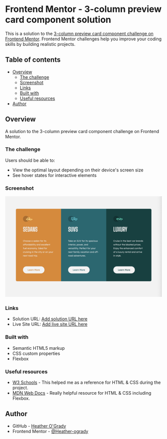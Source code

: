 # Frontend Mentor - 3-column preview card component solution

This is a solution to the [3-column preview card component challenge on Frontend Mentor](https://www.frontendmentor.io/challenges/3column-preview-card-component-pH92eAR2-). Frontend Mentor challenges help you improve your coding skills by building realistic projects. 

## Table of contents

- [Overview](#overview)
  - [The challenge](#the-challenge)
  - [Screenshot](#screenshot)
  - [Links](#links)
  - [Built with](#built-with)
  - [Useful resources](#useful-resources)
- [Author](#author)

## Overview

A solution to the 3-column preview card component challenge on Frontend Mentor.

### The challenge

Users should be able to:

- View the optimal layout depending on their device's screen size
- See hover states for interactive elements

### Screenshot

![](./images/screenshot.png)

### Links

- Solution URL: [Add solution URL here](https://your-solution-url.com)
- Live Site URL: [Add live site URL here](https://your-live-site-url.com)


### Built with

- Semantic HTML5 markup
- CSS custom properties
- Flexbox


### Useful resources

- [W3 Schools](https://www.w3schools.com/) - This helped me as a reference for HTML & CSS during the project.
- [MDN Web Docs](https://developer.mozilla.org/en-US/) - Really helpful resource for HTML & CSS including Flexbox.

## Author

- GitHub - [Heather O'Grady](https://www.github.com/Heather-ogrady)
- Frontend Mentor - [@Heather-ogrady](https://www.frontendmentor.io/profile/Heather-ogrady)

